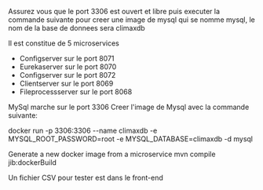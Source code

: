 Assurez vous que le port 3306 est ouvert et libre puis executer la commande suivante pour creer une image de mysql qui se nomme mysql, le nom de la base de donnees sera climaxdb

Il est constitue de 5 microservices
- Configserver sur le port 8071
- Eurekaserver sur le port 8070
- Configserver sur le port 8072
- Clientserver sur le port 8069
- Fileprocessserver sur le port 8068

MySql marche sur le port 3306
Creer l'image de Mysql avec la commande suivante:

docker run -p 3306:3306 --name climaxdb -e MYSQL_ROOT_PASSWORD=root -e MYSQL_DATABASE=climaxdb -d mysql

Generate a new docker image from a microservice
mvn compile jib:dockerBuild

Un fichier CSV pour tester est dans le front-end